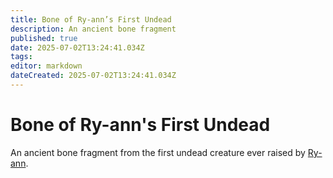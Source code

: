 ```yaml
---
title: Bone of Ry-ann’s First Undead
description: An ancient bone fragment
published: true
date: 2025-07-02T13:24:41.034Z
tags: 
editor: markdown
dateCreated: 2025-07-02T13:24:41.034Z
---
```


# Bone of Ry-ann's First Undead
An ancient bone fragment from the first undead creature ever raised by [Ry-ann](/characters/spoops).